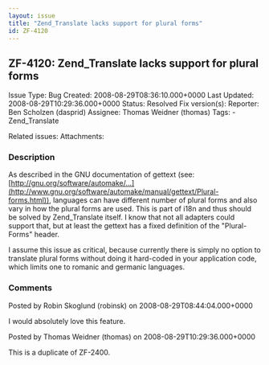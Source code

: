 ```yaml
---
layout: issue
title: "Zend_Translate lacks support for plural forms"
id: ZF-4120
---
```


ZF-4120: Zend\_Translate lacks support for plural forms
-------------------------------------------------------

 Issue Type: Bug Created: 2008-08-29T08:36:10.000+0000 Last Updated: 2008-08-29T10:29:36.000+0000 Status: Resolved Fix version(s): 
 Reporter:  Ben Scholzen (dasprid)  Assignee:  Thomas Weidner (thomas)  Tags: - Zend\_Translate
 
 Related issues: 
 Attachments: 
### Description

As described in the GNU documentation of gettext (see: [http://gnu.org/software/automake/…](http://www.gnu.org/software/automake/manual/gettext/Plural-forms.html)), languages can have different number of plural forms and also vary in how the plural forms are used. This is part of i18n and thus should be solved by Zend\_Translate itself. I know that not all adapters could support that, but at least the gettext has a fixed definition of the "Plural-Forms" header.

I assume this issue as critical, because currently there is simply no option to translate plural forms without doing it hard-coded in your application code, which limits one to romanic and germanic languages.

 

 

### Comments

Posted by Robin Skoglund (robinsk) on 2008-08-29T08:44:04.000+0000

I would absolutely love this feature.

 

 

Posted by Thomas Weidner (thomas) on 2008-08-29T10:29:36.000+0000

This is a duplicate of ZF-2400.

 

 